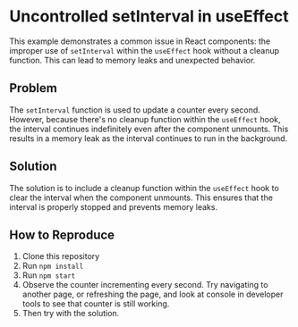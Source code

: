 # Uncontrolled setInterval in useEffect
This example demonstrates a common issue in React components: the improper use of `setInterval` within the `useEffect` hook without a cleanup function.  This can lead to memory leaks and unexpected behavior.

## Problem
The `setInterval` function is used to update a counter every second. However, because there's no cleanup function within the `useEffect` hook, the interval continues indefinitely even after the component unmounts. This results in a memory leak as the interval continues to run in the background.

## Solution
The solution is to include a cleanup function within the `useEffect` hook to clear the interval when the component unmounts.  This ensures that the interval is properly stopped and prevents memory leaks.

## How to Reproduce
1. Clone this repository
2. Run `npm install`
3. Run `npm start`
4. Observe the counter incrementing every second.  Try navigating to another page, or refreshing the page, and look at console in developer tools to see that counter is still working. 
5. Then try with the solution.